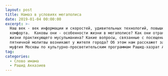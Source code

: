```yaml
---
layout: post
title: Намаз в условиях мегаполиса
date: 2019-01-04 00:00:00
excerpt: >-
  Наш век - век информации и скоростей, удивительных технологий, повышенного
  комфорта.  Каковы они - особенности жизни в мегаполисе? Как они отражаются на
  жизни практикующего мусульманина? Какие вопросы, связанные с посещением
  пятничной молитвы возникают у жителя города? Об этом нам расскажет заместитель
  муфтия Москвы по культурно-просветительским программам Рашид-хазрат Акказиев.
tag:
categories:
  - Слово имама
  - Рашид Акказиев
---
```


